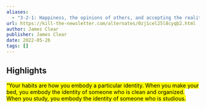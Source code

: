```yaml
---
aliases:
  - "3-2-1: Happiness, the opinions of others, and accepting the reality of slow progress"
url: https://kill-the-newsletter.com/alternates/0zj1cel25l8cyqb2.html
author: James Clear
publisher: James Clear
date: 2022-05-26
tags: []
---
```


## Highlights
<mark>“Your habits are how you embody a particular identity. When you make your bed, you embody the identity of someone who is clean and organized. When you study, you embody the identity of someone who is studious.</mark>

